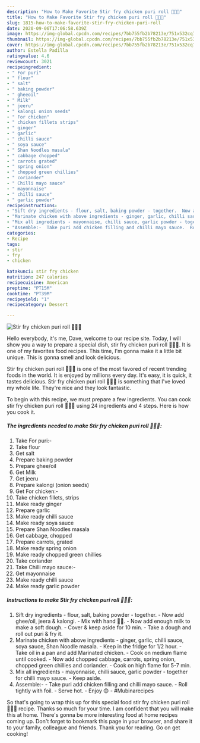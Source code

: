 ```yaml
---
description: "How to Make Favorite Stir fry chicken puri roll 🌯🌯🌯"
title: "How to Make Favorite Stir fry chicken puri roll 🌯🌯🌯"
slug: 1815-how-to-make-favorite-stir-fry-chicken-puri-roll
date: 2020-09-06T17:06:58.639Z
image: https://img-global.cpcdn.com/recipes/7bb755fb2b78213e/751x532cq70/stir-fry-chicken-puri-roll-🌯🌯🌯-recipe-main-photo.jpg
thumbnail: https://img-global.cpcdn.com/recipes/7bb755fb2b78213e/751x532cq70/stir-fry-chicken-puri-roll-🌯🌯🌯-recipe-main-photo.jpg
cover: https://img-global.cpcdn.com/recipes/7bb755fb2b78213e/751x532cq70/stir-fry-chicken-puri-roll-🌯🌯🌯-recipe-main-photo.jpg
author: Estella Padilla
ratingvalue: 4.6
reviewcount: 3021
recipeingredient:
- " For puri"
- " flour"
- " salt"
- " baking powder"
- " gheeoil"
- " Milk"
- " jeeru"
- " kalongi onion seeds"
- " For chicken"
- " chicken fillets strips"
- " ginger"
- " garlic"
- " chilli sauce"
- " soya sauce"
- " Shan Noodles masala"
- " cabbage chopped"
- " carrots grated"
- " spring onion"
- " chopped green chillies"
- " coriander"
- " Chilli mayo sauce"
- " mayonnaise"
- " chilli sauce"
- " garlic powder"
recipeinstructions:
- "Sift dry ingredients - flour, salt, baking powder - together.  Now add ghee/oil, jeera &amp; kalongi.  Mix with hand 🖐🏻.  Now add enough milk to make a soft dough.  Cover &amp; keep aside for 10 min.  Take a dough and roll out puri &amp; fry it."
- "Marinate chicken with above ingredients - ginger, garlic, chilli sauce, soya sauce, Shan Noodle masala.  Keep in the fridge for 1/2 hour.  Take oil in a pan and add Marinated chicken.  Cook on medium flame until cooked.  Now add chopped cabbage, carrots, spring onion, chopped green chillies and coriander.  Cook on high flame for 5-7 min."
- "Mix all ingredients - mayonnaise, chilli sauce, garlic powder - together for chilli mayo sauce.  Keep aside."
- "Assemble:-  Take puri add chicken filling and chilli mayo sauce.  Roll tightly with foil.  Serve hot.  Enjoy 😊  #Mubinarecipes"
categories:
- Recipe
tags:
- stir
- fry
- chicken

katakunci: stir fry chicken 
nutrition: 247 calories
recipecuisine: American
preptime: "PT15M"
cooktime: "PT39M"
recipeyield: "1"
recipecategory: Dessert

---
```



![Stir fry chicken puri roll 🌯🌯🌯](https://img-global.cpcdn.com/recipes/7bb755fb2b78213e/751x532cq70/stir-fry-chicken-puri-roll-🌯🌯🌯-recipe-main-photo.jpg)

Hello everybody, it's me, Dave, welcome to our recipe site. Today, I will show you a way to prepare a special dish, stir fry chicken puri roll 🌯🌯🌯. It is one of my favorites food recipes. This time, I'm gonna make it a little bit unique. This is gonna smell and look delicious.

Stir fry chicken puri roll 🌯🌯🌯 is one of the most favored of recent trending foods in the world. It is enjoyed by millions every day. It's easy, it is quick, it tastes delicious. Stir fry chicken puri roll 🌯🌯🌯 is something that I've loved my whole life. They're nice and they look fantastic.




To begin with this recipe, we must prepare a few ingredients. You can cook stir fry chicken puri roll 🌯🌯🌯 using 24 ingredients and 4 steps. Here is how you cook it.

<!--inarticleads1-->

##### The ingredients needed to make Stir fry chicken puri roll 🌯🌯🌯:

1. Take  For puri:-
1. Take  flour
1. Get  salt
1. Prepare  baking powder
1. Prepare  ghee/oil
1. Get  Milk
1. Get  jeeru
1. Prepare  kalongi (onion seeds)
1. Get  For chicken:-
1. Take  chicken fillets, strips
1. Make ready  ginger
1. Prepare  garlic
1. Make ready  chilli sauce
1. Make ready  soya sauce
1. Prepare  Shan Noodles masala
1. Get  cabbage, chopped
1. Prepare  carrots, grated
1. Make ready  spring onion
1. Make ready  chopped green chillies
1. Take  coriander
1. Take  Chilli mayo sauce:-
1. Get  mayonnaise
1. Make ready  chilli sauce
1. Make ready  garlic powder




<!--inarticleads2-->

##### Instructions to make Stir fry chicken puri roll 🌯🌯🌯:

1. Sift dry ingredients - flour, salt, baking powder - together.  - Now add ghee/oil, jeera &amp; kalongi.  - Mix with hand 🖐🏻.  - Now add enough milk to make a soft dough.  - Cover &amp; keep aside for 10 min.  - Take a dough and roll out puri &amp; fry it.
1. Marinate chicken with above ingredients - ginger, garlic, chilli sauce, soya sauce, Shan Noodle masala.  - Keep in the fridge for 1/2 hour.  - Take oil in a pan and add Marinated chicken.  - Cook on medium flame until cooked.  - Now add chopped cabbage, carrots, spring onion, chopped green chillies and coriander.  - Cook on high flame for 5-7 min.
1. Mix all ingredients - mayonnaise, chilli sauce, garlic powder - together for chilli mayo sauce.  - Keep aside.
1. Assemble:-  - Take puri add chicken filling and chilli mayo sauce.  - Roll tightly with foil.  - Serve hot.  - Enjoy 😊  - #Mubinarecipes




So that's going to wrap this up for this special food stir fry chicken puri roll 🌯🌯🌯 recipe. Thanks so much for your time. I am confident that you will make this at home. There's gonna be more interesting food at home recipes coming up. Don't forget to bookmark this page in your browser, and share it to your family, colleague and friends. Thank you for reading. Go on get cooking!
